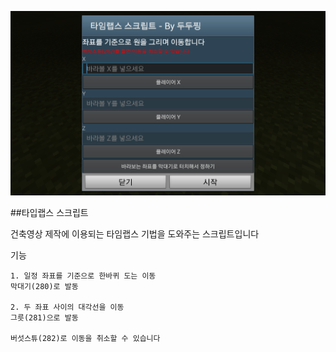 ![1](https://raw.githubusercontent.com/Duduzzing/MCPE-ModPE-Script/master/TimeLaps/Screenshot.png)

##타입랩스 스크립트

건축영상 제작에 이용되는 타임랩스 기법을 도와주는 스크립트입니다

기능
```
1. 일정 좌표를 기준으로 한바퀴 도는 이동
막대기(280)로 발동

2. 두 좌표 사이의 대각선을 이동
그릇(281)으로 발동

버섯스튜(282)로 이동을 취소할 수 있습니다
```

